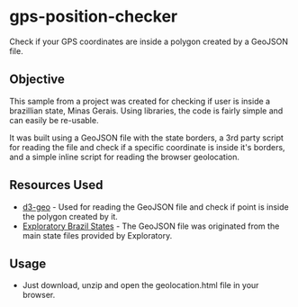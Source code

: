 # gps-position-checker
Check if your GPS coordinates are inside a polygon created by a GeoJSON file.

## Objective
This sample from a project was created for checking if user is inside a brazillian state, Minas Gerais. Using libraries, the code is fairly simple and can easily be re-usable.

It was built using a GeoJSON file with the state borders, a 3rd party script for reading the file and check if a specific coordinate is inside it's borders, and a simple inline script for reading the browser geolocation.

## Resources Used
- [d3-geo](https://github.com/d3/d3-geo) - Used for reading the GeoJSON file and check if point is inside the polygon created by it.
- [Exploratory Brazil States](https://exploratory.io/map) - The GeoJSON file was originated from the main state files provided by Exploratory.

## Usage
- Just download, unzip and open the geolocation.html file in your browser.
